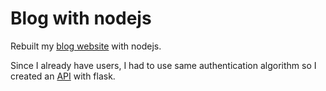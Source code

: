 # Blog with nodejs

Rebuilt my <a href='https://github.com/blog'>blog website</a> with nodejs.

Since I already have users, I had to use same authentication algorithm so I created an <a href='https://github.com/compareHash'>API</a> with flask.
